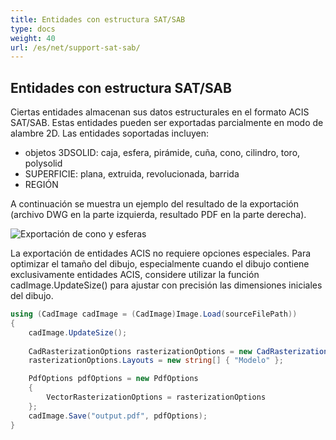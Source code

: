 ```yaml
---
title: Entidades con estructura SAT/SAB
type: docs
weight: 40
url: /es/net/support-sat-sab/
---
```


## **Entidades con estructura SAT/SAB**

Ciertas entidades almacenan sus datos estructurales en el formato ACIS SAT/SAB. Estas entidades pueden ser exportadas parcialmente en modo de alambre 2D. Las entidades soportadas incluyen:

* objetos 3DSOLID: caja, esfera, pirámide, cuña, cono, cilindro, toro, polysolid
* SUPERFICIE: plana, extruida, revolucionada, barrida
* REGIÓN

A continuación se muestra un ejemplo del resultado de la exportación (archivo DWG en la parte izquierda, resultado PDF en la parte derecha).

![Exportación de cono y esferas](/_assets/guide/coneAndSpheres.png)

La exportación de entidades ACIS no requiere opciones especiales. Para optimizar el tamaño del dibujo, especialmente cuando el dibujo contiene exclusivamente entidades ACIS, considere utilizar la función cadImage.UpdateSize() para ajustar con precisión las dimensiones iniciales del dibujo.

```csharp
using (CadImage cadImage = (CadImage)Image.Load(sourceFilePath))
{
	cadImage.UpdateSize();
	
	CadRasterizationOptions rasterizationOptions = new CadRasterizationOptions();
	rasterizationOptions.Layouts = new string[] { "Modelo" };

	PdfOptions pdfOptions = new PdfOptions
	{
		VectorRasterizationOptions = rasterizationOptions
	};
	cadImage.Save("output.pdf", pdfOptions);
}
```
